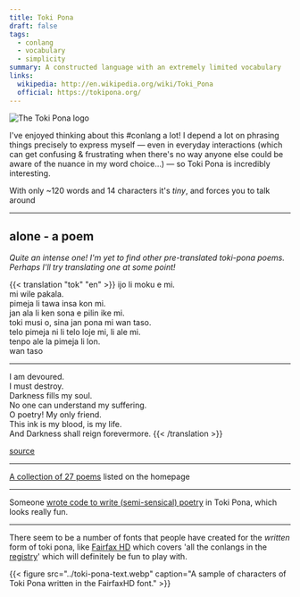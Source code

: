 ```yaml
---
title: Toki Pona
draft: false
tags:
  - conlang
  - vocabulary
  - simplicity
summary: A constructed language with an extremely limited vocabulary
links:
  wikipedia: http://en.wikipedia.org/wiki/Toki_Pona
  official: https://tokipona.org/
---
```


![The Toki Pona logo](../toki-pona.webp)

I've enjoyed thinking about this #conlang a lot! I depend a lot on phrasing things precisely to express myself — even in everyday interactions (which can get confusing & frustrating when there's no way anyone else could be aware of the nuance in my word choice…) — so Toki Pona is incredibly interesting.

With only ~120 words and 14 characters it's _tiny_, and forces you to talk around 

---

## alone - a poem

_Quite an intense one! I'm yet to find other pre-translated toki-pona poems. Perhaps I'll try translating one at some point!_

{{< translation "tok" "en" >}}
ijo li moku e mi.\
mi wile pakala.\
pimeja li tawa insa kon mi.\
jan ala li ken sona e pilin ike mi.\
toki musi o, sina jan pona mi wan taso.\
telo pimeja ni li telo loje mi, li ale mi.\
tenpo ale la pimeja li lon.\
wan taso

---

I am devoured.\
I must destroy.\
Darkness fills my soul.\
No one can understand my suffering.\
O poetry! My only friend.\
This ink is my blood, is my life.\
And Darkness shall reign forevermore.
{{< /translation >}}

[source](https://www.tokipona.org/angst.html)

---

[A collection of 27 poems](https://tokipona.org/toki_lili_27_poems_in_toki_pona.pdf) listed on the homepage

---

Someone [wrote code to write (semi-sensical) poetry](https://kevingal.com/blog/toki-poetry.html) in Toki Pona, which looks really fun.

---

There seem to be a number of fonts that people have created for the _written_ form of toki pona, like [Fairfax HD](https://www.kreativekorp.com/software/fonts/fairfaxhd/) which covers 'all the conlangs in the [registry](https://www.kreativekorp.com/ucsur/)' which will definitely be fun to play with.

{{< figure src="../toki-pona-text.webp" caption="A sample of characters of Toki Pona written in the FairfaxHD font." >}}
